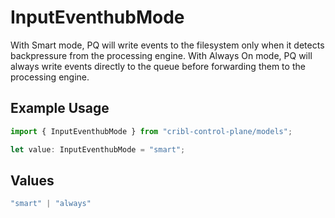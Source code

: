 # InputEventhubMode

With Smart mode, PQ will write events to the filesystem only when it detects backpressure from the processing engine. With Always On mode, PQ will always write events directly to the queue before forwarding them to the processing engine.

## Example Usage

```typescript
import { InputEventhubMode } from "cribl-control-plane/models";

let value: InputEventhubMode = "smart";
```

## Values

```typescript
"smart" | "always"
```